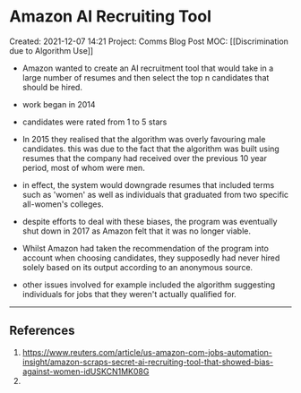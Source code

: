 # Amazon AI Recruiting Tool
Created: 2021-12-07 14:21
Project: Comms Blog Post
MOC: [[Discrimination due to Algorithm Use]]

- Amazon wanted to create an AI recruitment tool that would take in a large number of resumes and then select the top n candidates that should be hired. 
- work began in 2014
- candidates were rated from 1 to 5 stars
- In 2015 they realised that the algorithm was overly favouring male candidates. this was due to the fact that the algorithm was built using resumes that the company had received over the previous 10 year period, most of whom were men. 
- in effect, the system would downgrade resumes that included terms such as 'women' as well as individuals that graduated from two specific all-women's colleges. 
- despite efforts to deal with these biases, the program was eventually shut down in 2017 as Amazon felt that it was no longer viable. 
- Whilst Amazon had taken the recommendation of the program into account when choosing candidates, they supposedly had never hired solely based on its output according to an anonymous source. 


- other issues involved for example included the algorithm suggesting individuals for jobs that they weren't actually qualified for. 





---
## References
1. https://www.reuters.com/article/us-amazon-com-jobs-automation-insight/amazon-scraps-secret-ai-recruiting-tool-that-showed-bias-against-women-idUSKCN1MK08G
2. 
